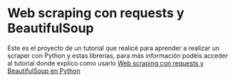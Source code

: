 # Web scraping con requests y BeautifulSoup

Este es el proyecto de un tutorial que realicé para aprender a realizar un scraper con Python y estas librerías, para más información podéis acceder al tutorial donde explico como usarlo [Web scraping con requests y BeautifulSoup en Python](https://cosasdedevs.com/posts/web-scraping-con-requests-y-beautifulsoup-en-python/)